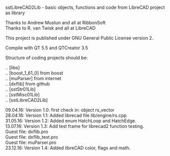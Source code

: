 sstLibreCAD2Lib - basic objects, functions and code from LibreCAD project as library

Thanks to Andrew Mustun and all at RibbonSoft  <BR>
Thanks to R. van Twisk and all at LibreCAD  <BR>

This project is published under GNU General Public License version 2.

Compile with QT 5.5 and QTCreator 3.5

Structure of coding projects should be:

.. [libs]  <BR>
.. [boost_1_61_0]  from boost <BR>
.. [muParser]  from internet <BR>
.. [dxflib]  from github <BR>
.. [sstStr01Lib]  <BR>
.. [sstMisc01Lib]  <BR>
.. [sstLibreCAD2Lib]  <BR>

09.04.16: Version 1.0: first check in: object rs_vector  <BR>
28.04.16: Version 1.1: Added librecad file lib/engine/rs.cpp  <BR>
31.05.16: Version 1.2: Added enum HatchLoop and HatchEdge.  <BR>
13.07.16: Version 1.3: Add test frame for librecad2 function testing.  <BR>
                       Guest file: dxflib.pro <BR>
                       Guest file: dxflib_test.pro <BR>
                       Guest file: muParser.pro <BR>
23.12.16: Version 1.4: Added libreCAD color, flags and math. <BR>

